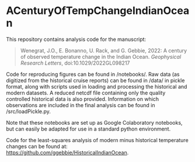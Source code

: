 # ACenturyOfTempChangeIndianOcean

This repository contains analysis code for the manuscript:

> Wenegrat, J.O., E. Bonanno, U. Rack, and G. Gebbie, 2022: A century of observed temperature change in the Indian Ocean. _Geophysical Research Letters_, doi:10.1029/2022GL098217

Code for reproducing figures can be found in /notebooks/. Raw data (as digitized from the historical cruise reports) can be found in /data/ in pickle format, along with scripts used in loading and processing the historical and modern datasets. A reduced netcdf file containing only the quality controlled historical data is also provided. Information on which observations are included in the final analysis can be found in /src/loadPickle.py.

Note that these notebooks are set up as Google Colaboratory notebooks, but can easily be adapted for use in a standard python environment. 

Code for the least-squares analysis of modern minus historical temperature changes can be found at: https://github.com/ggebbie/HistoricalIndianOcean.
